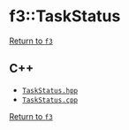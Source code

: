 # f3::TaskStatus

[Return to `f3`](/docs/f3.md)

## C++

- [`TaskStatus.hpp`](/c++/include/TaskStatus.hpp)
- [`TaskStatus.cpp`](/c++/source/TaskStatus.cpp)

[Return to `f3`](/docs/f3.md)